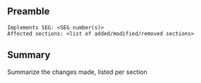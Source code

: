 ## Preamble

    Implements SEG: <SEG number(s)>
    Affected sections: <list of added/modified/removed sections>
    
## Summary
Summarize the changes made, listed per section

